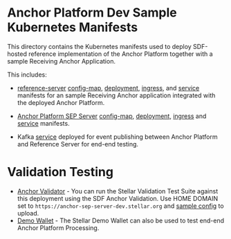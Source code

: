 # Anchor Platform Dev Sample Kubernetes Manifests
This directory contains the Kubernetes manifests used to deploy SDF-hosted reference implementation of the Anchor Platform together with a sample Receiving Anchor Application.  

This includes:
- [reference-server](https://github.com/stellar/anchor-platform/tree/main/anchor-reference-server) [config-map](reference-server-config-map.yaml), [deployment](reference-server-deployment.yaml), [ingress](reference-server-ingress.yaml), and [service](reference-server-service.yaml) manifests for an sample Receiving Anchor application integrated with the deployed Anchor Platform.

- [Anchor Platform SEP Server](https://github.com/stellar/anchor-platform/tree/main/core) [config-map](sep-server-config-map.yaml), [deployment](sep-server-deployment.yaml), [ingress](sep-server-ingress.yaml) and [service](sep-server-service.yaml) manifests. 
- Kafka [service](zookeeper-kafka-deployment.yaml) deployed for event publishing between Anchor Platform and Reference Server for end-end testing.

# Validation Testing
- [Anchor Validator](https://anchor-tests.stellar.org/) - You can run the Stellar Validation Test Suite against this deployment using the SDF Anchor Validation. Use HOME DOMAIN set to `https://anchor-sep-server-dev.stellar.org` and [sample config](https://github.com/stellar/anchor-platform/blob/d972f7142fbfd3ca3ade3ea3b8edeacf1591ef11/platform/src/test/resources/stellar-anchor-tests-sep-config.json) to upload.
- [Demo Wallet](https://demo-wallet.stellar.org/) - The Stellar Demo Wallet can also be used to test end-end Anchor Platform Processing.  
  

